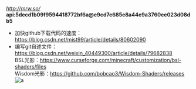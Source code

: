 *http://mrw.so/*  
**api:5decd1b09f9594418772bf6a@e9cd7e685e8a44e9a3760ee023d08db5**  
* 加快github下载代码的速度：https://blog.csdn.net/mist99/article/details/80602090  
* 编写git自述文件：https://blog.csdn.net/weixin_40449300/article/details/79682838  
BSL光影：https://www.curseforge.com/minecraft/customization/bsl-shaders/files  
Wisdom光影：https://github.com/bobcao3/Wisdom-Shaders/releases
![a](https://github.com/LukasHe0908/Lukas/blob/master/logo/README-1.png)  
